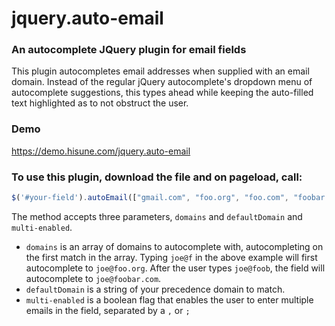 # jquery.auto-email
### An autocomplete JQuery plugin for email fields

This plugin autocompletes email addresses when supplied with an email domain.  Instead of the regular jQuery autocomplete's dropdown menu of autocomplete suggestions, this types ahead while keeping the auto-filled text highlighted as to not obstruct the user.

### Demo

https://demo.hisune.com/jquery.auto-email

### To use this plugin, download the file and on pageload, call:

```javascript
$('#your-field').autoEmail(["gmail.com", "foo.org", "foo.com", "foobar.com"], "gmail.com", false);
```

The method accepts three parameters, `domains` and `defaultDomain` and `multi-enabled`.

* `domains` is an array of domains to autocomplete with, autocompleting on the first match in the array.  Typing `joe@f` in the above example will first autocomplete to `joe@foo.org`.  After the user types `joe@foob`, the field will autocomplete to `joe@foobar.com`.
* `defaultDomain` is a string of your precedence domain to match.
* `multi-enabled` is a boolean flag that enables the user to enter multiple emails in the field, separated by a `,` or `;`

